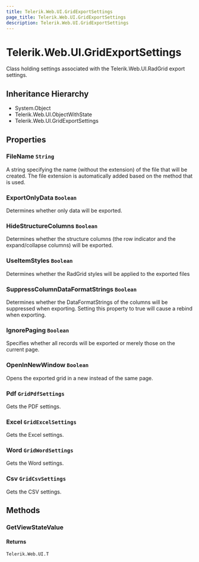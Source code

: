 ```yaml
---
title: Telerik.Web.UI.GridExportSettings
page_title: Telerik.Web.UI.GridExportSettings
description: Telerik.Web.UI.GridExportSettings
---
```


# Telerik.Web.UI.GridExportSettings

Class holding settings associated with the Telerik.Web.UI.RadGrid export settings.

## Inheritance Hierarchy

* System.Object
* Telerik.Web.UI.ObjectWithState
* Telerik.Web.UI.GridExportSettings

## Properties

###  FileName `String`

A string specifying the name (without the extension) of the file that will be
            created. The file extension is automatically added based on the method that is
            used.

###  ExportOnlyData `Boolean`

Determines whether only data will be exported.

###  HideStructureColumns `Boolean`

Determines whether the structure columns (the row indicator and the expand/collapse columns) will be exported.

###  UseItemStyles `Boolean`

Determines whether the RadGrid styles will be applied to the exported files

###  SuppressColumnDataFormatStrings `Boolean`

Determines whether the DataFormatStrings of the columns will be suppressed when exporting. Setting this property to true will cause a rebind when exporting.

###  IgnorePaging `Boolean`

Specifies whether all records will be exported or merely those on the current
            page.

###  OpenInNewWindow `Boolean`

Opens the exported grid in a new instead of the same page.

###  Pdf `GridPdfSettings`

Gets the PDF settings.

###  Excel `GridExcelSettings`

Gets the Excel settings.

###  Word `GridWordSettings`

Gets the Word settings.

###  Csv `GridCsvSettings`

Gets the CSV settings.

## Methods

###  GetViewStateValue

#### Returns

`Telerik.Web.UI.T` 


